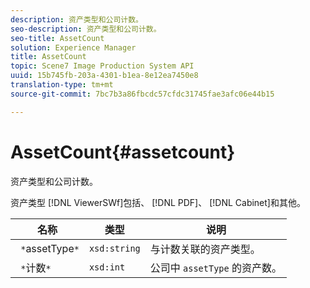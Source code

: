 ```yaml
---
description: 资产类型和公司计数。
seo-description: 资产类型和公司计数。
seo-title: AssetCount
solution: Experience Manager
title: AssetCount
topic: Scene7 Image Production System API
uuid: 15b745fb-203a-4301-b1ea-8e12ea7450e8
translation-type: tm+mt
source-git-commit: 7bc7b3a86fbcdc57cfdc31745fae3afc06e44b15

---
```



# AssetCount{#assetcount}

资产类型和公司计数。

资产类型 [!DNL ViewerSWf]包括、 [!DNL PDF]、 [!DNL Cabinet]和其他。

| 名称 | 类型 | 说明 |
|---|---|---|
| ` *`assetType`*` | `xsd:string` | 与计数关联的资产类型。 |
| ` *`计数`*` | `xsd:int` | 公司中 `assetType` 的资产数。 |

